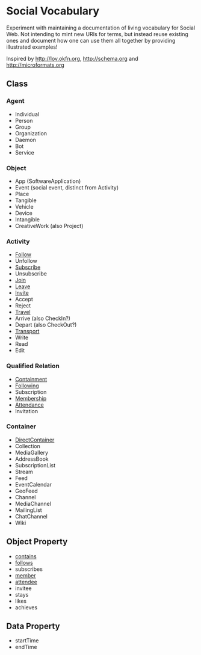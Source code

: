 # Social Vocabulary
Experiment with maintaining a documentation of living vocabulary for Social Web. Not intending to mint new URIs for terms, but instead reuse existing ones and document how one can use them all together by providing illustrated examples!

Inspired by http://lov.okfn.org, http://schema.org and http://microformats.org

## Class

### Agent

* Individual
 * Person
* Group
 * Organization
* Daemon
 * Bot
 * Service

### Object

* App (SoftwareApplication)
* Event (social event, distinct from Activity)
* Place
* Tangible
 * Vehicle
 * Device
* Intangible
 * CreativeWork (also Project)

### Activity

* [Follow](activity/Follow)
* Unfollow
* [Subscribe](activity/Subscribe)
* Unsubscribe
* [Join](activity/Join)
* [Leave](activity/Leave)
* [Invite](activity/Invite)
* Accept
* Reject
* [Travel](activity/Travel)
* Arrive (also CheckIn?)
* Depart (also CheckOut?)
* [Transport](activity/Transport)
* Write
* Read
* Edit

### Qualified Relation
* [Containment](qualified-relation/Containment)
* [Following](qualified-relation/Following)
* Subscription
* [Membership](qualified-relation/Membership)
* [Attendance](qualified-relation/Attendance)
* Invitation

### Container

* [DirectContainer](container/DirectContainer)
* Collection
 * MediaGallery
 * AddressBook
 * SubscriptionList
* Stream
* Feed
 * EventCalendar
 * GeoFeed
* Channel
 * MediaChannel
 * MailingList
 * ChatChannel
* Wiki

## Object Property

* [contains](property/contains)
* [follows](property/follows)
* subscribes
* [member](property/member)
* [attendee](property/attendee)
* invitee
* stays
* likes
* achieves

## Data Property

* startTime
* endTime
